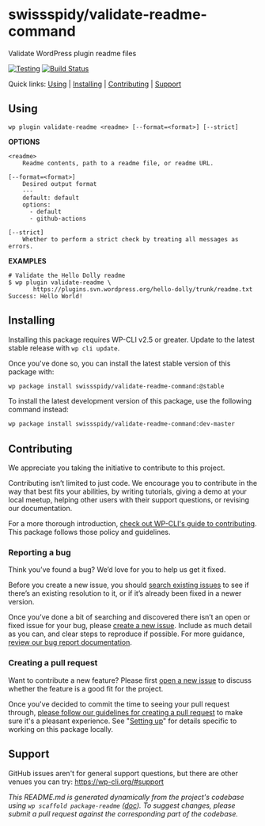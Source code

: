 swissspidy/validate-readme-command
==================================

Validate WordPress plugin readme files

[![Testing](https://github.com/swissspidy/validate-readme-command/actions/workflows/testing.yml/badge.svg)](https://github.com/swissspidy/validate-readme-command/actions/workflows/testing.yml) [![Build Status](https://travis-ci.org/swissspidy/validate-readme-command.svg?branch=master)](https://travis-ci.org/swissspidy/validate-readme-command)

Quick links: [Using](#using) | [Installing](#installing) | [Contributing](#contributing) | [Support](#support)

## Using

~~~
wp plugin validate-readme <readme> [--format=<format>] [--strict]
~~~

**OPTIONS**

	<readme>
		Readme contents, path to a readme file, or readme URL.

	[--format=<format>]
		Desired output format
		---
		default: default
		options:
		  - default
		  - github-actions

	[--strict]
		Whether to perform a strict check by treating all messages as errors.

**EXAMPLES**

    # Validate the Hello Dolly readme
    $ wp plugin validate-readme \
           https://plugins.svn.wordpress.org/hello-dolly/trunk/readme.txt
    Success: Hello World!

## Installing

Installing this package requires WP-CLI v2.5 or greater. Update to the latest stable release with `wp cli update`.

Once you've done so, you can install the latest stable version of this package with:

```bash
wp package install swissspidy/validate-readme-command:@stable
```

To install the latest development version of this package, use the following command instead:

```bash
wp package install swissspidy/validate-readme-command:dev-master
```

## Contributing

We appreciate you taking the initiative to contribute to this project.

Contributing isn’t limited to just code. We encourage you to contribute in the way that best fits your abilities, by writing tutorials, giving a demo at your local meetup, helping other users with their support questions, or revising our documentation.

For a more thorough introduction, [check out WP-CLI's guide to contributing](https://make.wordpress.org/cli/handbook/contributing/). This package follows those policy and guidelines.

### Reporting a bug

Think you’ve found a bug? We’d love for you to help us get it fixed.

Before you create a new issue, you should [search existing issues](https://github.com/swissspidy/validate-readme-command/issues?q=label%3Abug%20) to see if there’s an existing resolution to it, or if it’s already been fixed in a newer version.

Once you’ve done a bit of searching and discovered there isn’t an open or fixed issue for your bug, please [create a new issue](https://github.com/swissspidy/validate-readme-command/issues/new). Include as much detail as you can, and clear steps to reproduce if possible. For more guidance, [review our bug report documentation](https://make.wordpress.org/cli/handbook/bug-reports/).

### Creating a pull request

Want to contribute a new feature? Please first [open a new issue](https://github.com/swissspidy/validate-readme-command/issues/new) to discuss whether the feature is a good fit for the project.

Once you've decided to commit the time to seeing your pull request through, [please follow our guidelines for creating a pull request](https://make.wordpress.org/cli/handbook/pull-requests/) to make sure it's a pleasant experience. See "[Setting up](https://make.wordpress.org/cli/handbook/pull-requests/#setting-up)" for details specific to working on this package locally.

## Support

GitHub issues aren't for general support questions, but there are other venues you can try: https://wp-cli.org/#support


*This README.md is generated dynamically from the project's codebase using `wp scaffold package-readme` ([doc](https://github.com/wp-cli/scaffold-package-command#wp-scaffold-package-readme)). To suggest changes, please submit a pull request against the corresponding part of the codebase.*
